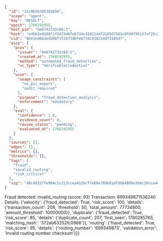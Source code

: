 ```json
{
  "id": "15c9b5b395381656",
  "scope": "agent",
  "key": "RESULT",
  "epoch": 1760292955,
  "host_pid": "9e6742732c60:1",
  "hash": "ed6b2ed208f1f2473d6fe6734c418214df3105d7561c0fd9f95137af25c24a7d",
  "cid": "QmV1ed6b2ed208f1f2473d6fe6734c418214df3105d7",
  "aicp": {
    "prov": {
      "issuer": "9e6742732c60:1",
      "created_at": 1760292955,
      "method": "automated_fraud_detection",
      "vc_type": "VerifiableCredential"
    },
    "ucon": {
      "usage_constraints": [
        "no_pii_export",
        "audit_required"
      ],
      "purpose": "fraud_detection_analysis",
      "enforcement": "mandatory"
    },
    "eval": {
      "confidence": 1.0,
      "evidence_count": 0,
      "review_status": "pending",
      "evaluated_at": 1760292955
    }
  },
  "sources": [],
  "edges": [],
  "metrics": {},
  "thresholds": {},
  "tags": [
    "fraud",
    "invalid_routing",
    "risk_critical"
  ],
  "sig": "40c49327fe904c1c213ccea412bcf7e08e709b81dfdb64898e3b8c20cca4e1bd"
}
```

Fraud detected: invalid_routing (score: 93)
Transaction: 699349871536240
Details: {'velocity': {'fraud_detected': True, 'risk_score': 100, 'details': {'transaction_count': 208, 'threshold': 50, 'total_amount': 77734800, 'amount_threshold': 10000000}}, 'duplicate': {'fraud_detected': True, 'risk_score': 85, 'details': {'duplicate_count': 207, 'first_seen': 1760285765, 'matching_hash': '372ab63252fc0966'}}, 'routing': {'fraud_detected': True, 'risk_score': 95, 'details': {'routing_number': '699349873', 'validation_error': 'Invalid routing number checksum'}}}